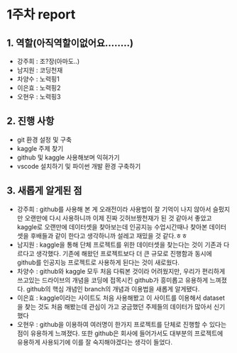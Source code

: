 # 1주차 report

## 1. 역할(아직역할이없어요........)
- 강주희 : 조?장(아마도..)
- 남지원 : 코딩천재
- 차양수 : 노력핑1 
- 이은효 : 노력핑2
- 오현우 : 노력핑3

## 2. 진행 사항
- git 환경 설정 및 구축
- kaggle 주제 찾기
- github 및 kaggle 사용해보며 익혀가기
- vscode 설치하기 및 파이썬 개발 환경 구축하기

## 3. 새롭게 알게된 점
- 강주희 : github를 사용해 본 게 오래전이라 사용법이 잘 기억이 나지 않아서 슬펐지만 오랜만에 다시 사용하니까 이제 진짜 깃허브짱천재가 된 것 같아서 좋았고 kaggle로 오랜만에 데이터셋을 찾아보는데 인공지능 수업시간때나 찾아본 데이터셋을 후배들과 같이 한다고 생각하니까 설레고 재밌을 것 같다.ㅎㅎ
- 남지원 : kaggle을 통해 단체 프로젝트를 위한 데이터셋을 찾는다는 것이 기존과 다르다고 생각했다. 기존에 해왔던 프로젝트보다 더 큰 규모로 진행함과 동시에 github를 인공지능 프로젝트로 사용하게 된다는 것이 새로웠다.
- 차양수 : github와 kaggle 모두 처음 다뤄본 것이라 어려웠지만, 우리가 편리하게 쓰고있는 드라이브의 개념을 코딩에 접목시킨 github가 흥미롭고 유용하게 느껴졌다. github의 핵심 개념인 branch의 개념과 이용법을 새롭게 알게됐다.
- 이은효 : kaggle이라는 사이트도 처음 사용해봤고 이 사이트를 이용해서 dataset을 찾는 것도 처음 해봤는데 관심이 가고 궁금했던 주제들의 데이터가 많아서 신기했다
- 오현우 : github을 이용하여 여러명이 한가지 프로젝트를 단체로 진행할 수 있다는 점이 유용하게 느껴졌다. 또한 github은 회사에 들어가서도 대부분의 프로젝트에 유용하게 사용되기에 이를 잘 숙지해야겠다는 생각이 들었다.